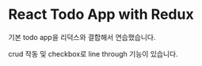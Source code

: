 # React Todo App with Redux

기본 todo app을 리덕스와 결합해서 연습했습니다.

crud 작동 및 checkbox로 line through 기능이 있습니다.
